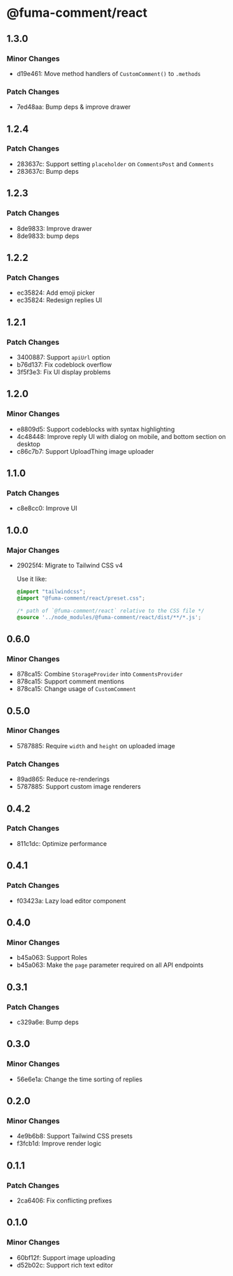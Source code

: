 # @fuma-comment/react

## 1.3.0

### Minor Changes

- d19e461: Move method handlers of `CustomComment()` to `.methods`

### Patch Changes

- 7ed48aa: Bump deps & improve drawer

## 1.2.4

### Patch Changes

- 283637c: Support setting `placeholder` on `CommentsPost` and `Comments`
- 283637c: Bump deps

## 1.2.3

### Patch Changes

- 8de9833: Improve drawer
- 8de9833: bump deps

## 1.2.2

### Patch Changes

- ec35824: Add emoji picker
- ec35824: Redesign replies UI

## 1.2.1

### Patch Changes

- 3400887: Support `apiUrl` option
- b76d137: Fix codeblock overflow
- 3f5f3e3: Fix UI display problems

## 1.2.0

### Minor Changes

- e8809d5: Support codeblocks with syntax highlighting
- 4c48448: Improve reply UI with dialog on mobile, and bottom section on desktop
- c86c7b7: Support UploadThing image uploader

## 1.1.0

### Patch Changes

- c8e8cc0: Improve UI

## 1.0.0

### Major Changes

- 29025f4: Migrate to Tailwind CSS v4

  Use it like:

  ```css
  @import "tailwindcss";
  @import "@fuma-comment/react/preset.css";

  /* path of `@fuma-comment/react` relative to the CSS file */
  @source '../node_modules/@fuma-comment/react/dist/**/*.js';
  ```

## 0.6.0

### Minor Changes

- 878ca15: Combine `StorageProvider` into `CommentsProvider`
- 878ca15: Support comment mentions
- 878ca15: Change usage of `CustomComment`

## 0.5.0

### Minor Changes

- 5787885: Require `width` and `height` on uploaded image

### Patch Changes

- 89ad865: Reduce re-renderings
- 5787885: Support custom image renderers

## 0.4.2

### Patch Changes

- 811c1dc: Optimize performance

## 0.4.1

### Patch Changes

- f03423a: Lazy load editor component

## 0.4.0

### Minor Changes

- b45a063: Support Roles
- b45a063: Make the `page` parameter required on all API endpoints

## 0.3.1

### Patch Changes

- c329a6e: Bump deps

## 0.3.0

### Minor Changes

- 56e6e1a: Change the time sorting of replies

## 0.2.0

### Minor Changes

- 4e9b6b8: Support Tailwind CSS presets
- f3fcb1d: Improve render logic

## 0.1.1

### Patch Changes

- 2ca6406: Fix conflicting prefixes

## 0.1.0

### Minor Changes

- 60bf12f: Support image uploading
- d52b02c: Support rich text editor
